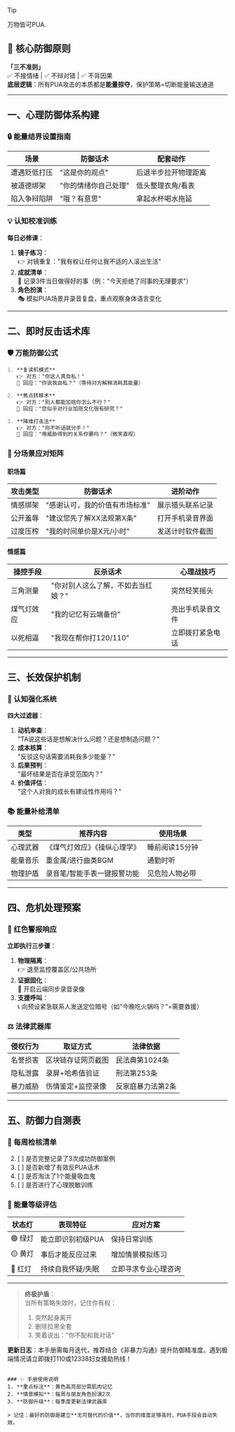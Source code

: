 > [!TIP]
> 万物皆可PUA.

## 🌟 核心防御原则
**「三不准则」**  
✅ 不接情绪 | ✅ 不辩对错 | ✅ 不背因果  
**底层逻辑**：所有PUA攻击的本质都是**能量掠夺**，保护策略=切断能量输送通道

---

## 一、心理防御体系构建

### 🔒 能量结界设置指南
| 场景         | 防御话术                     | 配套动作               |
|--------------|----------------------------|----------------------|
| 遭遇贬低打压    | "这是你的观点"                 | 后退半步拉开物理距离        |
| 被道德绑架     | "你的情绪你自己处理"             | 低头整理衣角/看表         |
| 陷入争辩陷阱    | "哦？有意思"                  | 拿起水杯喝水拖延        |

### 💡 认知校准训练
**每日必修课**：  
1. **镜子练习**：  
   👉 对镜重复："我有权让任何让我不适的人滚出生活"  
2. **成就清单**：  
   📝 记录3件当日做得好的事（例："今天拒绝了同事的无理要求"）  
3. **角色扮演**：  
   🎭 模拟PUA场景并录音复盘，重点观察身体语言变化

---

## 二、即时反击话术库

### 🛡️ 万能防御公式
```markdown
1. **复读机模式**  
   👉 对方："你这人真自私！"  
   🔄 回应："你说我自私？"（等待对方解释消耗其能量）  

2. **焦点转移术**  
   👉 对方："别人都能加班你怎么不行？"  
   🔄 回应："您似乎对行业加班文化很有研究？"  

3. **降维打击法**  
   👉 对方："你不听话就分手！"  
   🔄 回应："用威胁得到的关系你要吗？"（微笑直视）
```

### 📌 分场景应对矩阵
#### 职场篇
| 攻击类型       | 防御话术                     | 进阶动作             |
|--------------|----------------------------|--------------------|
| 情感绑架       | "感谢认可，我的价值有市场标准"       | 展示猎头联系记录       |
| 公开羞辱       | "建议您先了解XX法规第X条"         | 打开手机录音界面       |
| 过度压榨       | "我的时间单价是X元/小时"           | 发送计时软件截图       |

#### 情感篇
| 操控手段       | 反杀话术                     | 心理战技巧           |
|--------------|----------------------------|--------------------|
| 三角测量       | "你对别人这么了解，不如去当红娘？"     | 突然轻笑摇头          |
| 煤气灯效应      | "我的记忆有云端备份"             | 亮出手机录音文件       |
| 以死相逼       | "我现在帮你打120/110"          | 立即拨打紧急电话       |

---

## 三、长效保护机制

### 🧠 认知强化系统
**四大过滤器**：  
1. **动机审查**：  
   "TA说这些话是想解决什么问题？还是想制造问题？"  
2. **成本核算**：  
   "反驳这句话需要消耗我多少能量？"  
3. **后果预判**：  
   "最坏结果是否在承受范围内？"  
4. **价值评估**：  
   "这个人对我的成长有建设性作用吗？"  

### 📚 能量补给清单
| 类型         | 推荐内容                  | 使用场景             |
|-------------|-------------------------|--------------------|
| 心理武器       | 《煤气灯效应》《操纵心理学》       | 睡前阅读15分钟         |
| 能量音乐       | 重金属/进行曲类BGM            | 通勤时听             |
| 物理护盾       | 录音笔/智能手表一键报警功能       | 见危险人物必带         |

---

## 四、危机处理预案

### 🚨 红色警报响应
**立即执行三步骤**：  
1. **物理隔离**：  
   👉 退至监控覆盖区/公共场所  
2. **证据固化**：  
   📱 开启云端同步录音录像  
3. **支援呼叫**：  
   📞 向预设紧急联系人发送定位暗号（如"今晚吃火锅吗？"=需要救援）  

### ⚖️ 法律武器库
| 侵权行为       | 取证方式                  | 法律依据             |
|--------------|-------------------------|--------------------|
| 名誉损害       | 区块链存证网页截图            | 民法典第1024条        |
| 隐私泄露       | 录屏+哈希值验证              | 刑法第253条          |
| 暴力威胁       | 伤情鉴定+监控录像            | 反家庭暴力法第2条      |

---

## 五、防御力自测表

### 📝 每周检核清单
2. [ ] 是否完整记录了3次成功防御案例  
1. [ ] 是否新增了有效反PUA话术  
3. [ ] 是否淘汰了1个能量吸血鬼  
4. [ ] 是否进行了心理脱敏训练  

### 🔋 能量等级评估
| 状态灯       | 表现特征                   | 应对方案             |
|-------------|--------------------------|--------------------|
| 🟢 绿灯       | 能立即识别初级PUA             | 保持日常训练          |
| 🟡 黄灯       | 事后才能反应过来               | 增加情景模拟练习        |
| 🔴 红灯       | 持续自我怀疑/失眠             | 立即寻求专业心理咨询     |

---

> **终极护盾**：  
> 当所有策略失效时，记住你有权：  
> 1. 突然起身离开  
> 2. 删除拉黑全套  
> 3. 笑着说出："你不配和我对话"  

**更新日志**：本手册需每月迭代，推荐结合《非暴力沟通》提升防御精准度。遇到极端情况请立即拨打110或12338妇女援助热线！
``` 

### ✨ 手册使用说明
1. **重点标注**：黄色高亮部分需肌肉记忆
2. **情景模拟**：每周与朋友角色扮演2次
3. **防御升级**：每季度更新法律武器库

> 记住：最好的防御是建立**无可替代的价值**，当你的维度足够高时，PUA手段会自动失效。